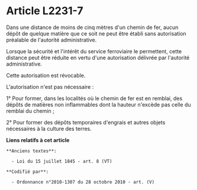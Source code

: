 # Article L2231-7

Dans une distance de moins de cinq mètres d'un chemin de fer, aucun dépôt de quelque matière que ce soit ne peut être établi
sans autorisation préalable de l'autorité administrative.

Lorsque la sécurité et l'intérêt du service ferroviaire le permettent, cette distance peut être réduite en vertu d'une
autorisation délivrée par l'autorité administrative.

Cette autorisation est révocable.

L'autorisation n'est pas nécessaire :

1° Pour former, dans les localités où le chemin de fer est en remblai, des dépôts de matières non inflammables dont la
hauteur n'excède pas celle du remblai du chemin ;

2° Pour former des dépôts temporaires d'engrais et autres objets nécessaires à la culture des terres.

**Liens relatifs à cet article**

	**Anciens textes**:

	  - Loi du 15 juillet 1845 - art. 8 (VT)

	**Codifié par**:

	  - Ordonnance n°2010-1307 du 28 octobre 2010 - art. (V)
